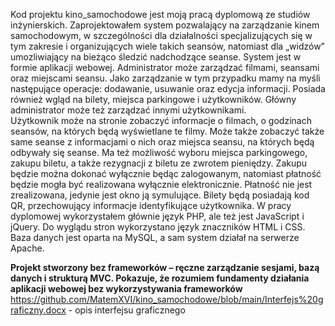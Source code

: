 Kod projektu kino_samochodowe jest moją pracą dyplomową ze studiów inżynierskich. Zaprojektowałem system pozwalający na zarządzanie kinem samochodowym, w szczególności dla działalności specjalizujących się w tym zakresie i organizujących wiele takich seansów, natomiast dla „widzów” umozliwiający na bieżąco śledzić nadchodzące seanse. System jest w formie aplikacji webowej. 
Administrator może zarządzać filmami, seansami oraz miejscami seansu. Jako zarządzanie w tym przypadku mamy na myśli następujące operacje: dodawanie, usuwanie oraz edycja informacji. Posiada również wgląd na bilety, miejsca parkingowe i użytkowników. Główny administrator może też zarządzać innymi użytkownikami.  
Użytkownik może na stronie zobaczyć informacje o filmach, o godzinach seansów, na których będą wyświetlane te filmy. Może także zobaczyć także same seanse z informacjami o nich oraz miejsca seansu, na których będą odbywały się seanse. Ma też możliwość wyboru miejsca parkingowego, zakupu biletu, a także rezygnacji z biletu ze zwrotem pieniędzy. Zakupu będzie można dokonać wyłącznie będąc zalogowanym, natomiast płatność będzie mogła być realizowana wyłącznie elektronicznie. Płatność nie jest zrealizowana, jedynie jest okno ją symulujące.
Bilety będą posiadają kod QR, przechowujący informacje identyfikujące użytkownika. 
W pracy dyplomowej wykorzystałem głównie język PHP, ale też jest JavaScript i jQuery. Do wyglądu stron wykorzystano język znaczników HTML i CSS. Baza danych jest oparta na MySQL, a sam system działał na serwerze Apache. 

<b>Projekt stworzony bez frameworków – ręczne zarządzanie sesjami, bazą danych i strukturą MVC. Pokazuje, że rozumiem fundamenty działania aplikacji webowej bez wykorzystywania frameworków</b>
https://github.com/MatemXVI/kino_samochodowe/blob/main/Interfejs%20graficzny.docx - opis interfejsu graficznego
